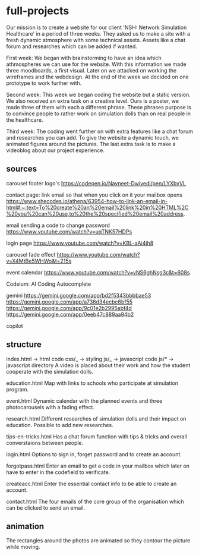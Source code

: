 # full-projects

Our mission is to create a website for our client 'NSH: Network Simulation Healthcare' in a period of three weeks. They asked us to make a site with a fresh dynamic atmosphere with some technical assets. Assets like a chat forum and researches which can be added if wanted.

First week: We began with brainstorming to have an idea which athmospheres we can use for the website. With this information we made three moodboards, a first visual. Later on we attacked on working the wireframes and the webdesign. At the end of the week we decided on one prototype to work further with.

Second week: This week we began coding the website but a static version. We also received an extra task on a creative level. Ours is a poster, we made three of them with each a different phrase. These phrases purpose is to convince people to rather work on simulation dolls than on real people in the healthcare.

Third week: The coding went further on with extra features like a chat forum and researches you can add. To give the website a dynamic touch, we animated figures around the pictures. The last extra task is to make a videoblog about our project experience.

## sources

carousel footer logo's
https://codepen.io/Navneet-Dwivedi/pen/LYXbvVL

contact page: link email so that when you click on it your mailbox opens
https://www.shecodes.io/athena/63954-how-to-link-an-email-in-html#:~:text=To%20create%20an%20email%20link%20in%20HTML%2C%20you%20can%20use,to%20the%20specified%20email%20address.

email sending a code to change password
https://www.youtube.com/watch?v=uqTNK57HDPs

login page
https://www.youtube.com/watch?v=KBL-aAi4ih8

carousel fade effect
https://www.youtube.com/watch?v=X4MtBe5WHWo&t=215s

event calendar
https://www.youtube.com/watch?v=vNS6ghNsg3c&t=608s

Codeium: AI Coding Autocomplete

gemini
https://gemini.google.com/app/bd2f5343bbbbae53
https://gemini.google.com/app/a736d34ecbc6bf55
https://gemini.google.com/app/9c01e2b2995abf4d
https://gemini.google.com/app/0eeb47c889aa94b2

copilot

## structure

index.html -> html code
css/_ -> styling
js/_ -> javascript code
js/\* -> javascript directory
A video is placed about their work and how the student cooperate with the simulation dolls.

education.html
Map with links to schools who participate at simulation program.

event.html
Dynamic calendar with the planned events and three photocarousels with a fading effect.

research.html
Different researches of simulation dolls and their impact on education. Possible to add new researches.

tips-en-tricks.html
Has a chat forum function with tips & tricks and overall converstaions between people.

login.html
Options to sign in, forget password and to create an account.

forgotpass.html
Enter an email to get a code in your mailbox which later on have to enter in the codefield to verificate.

createacc.html
Enter the essential contact info to be able to create an account.

contact.html
The four emails of the core group of the organisation which can be clicked to send an email.

## animation

The rectangles around the photos are animated so they contour the picture while moving.

